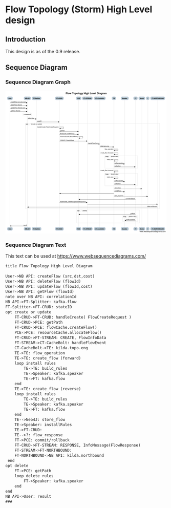 # Flow Topology (Storm) High Level design

## Introduction

This design is as of the 0.9 release.




## Sequence Diagram

### Sequence Diagram Graph

![Flow Topology](./flow-topology-high-level.png "Flow Topology (Storm)")


### Sequence Diagram Text

This text can be used at https://www.websequencediagrams.com/

```
title Flow Topology High Level Diagram

User->NB API: createFlow (src,dst,cost)
User->NB API: deleteFlow (flowId)
User->NB API: updateFlow (flowId,cost)
User->NB API: getFlow (flowId)
note over NB API: correlationId
NB API->FT-Splitter: kafka.flow
FT-Splitter->FT-CRUD: stateID
opt create or update
    FT-CRUD->FT-CRUD: handleCreate( FlowCreateRequest )
    FT-CRUD->PCE: getPath
    FT-CRUD->PCE: flowCache.createFlow()
    PCE->PCE: resourceCache.allocateFlow()
    FT-CRUD->FT-STREAM: CREATE, FlowInfoData
    FT-STREAM->CT-CacheBolt: handleFlowEvent
    CT-CacheBolt->TE: kilda.topo.eng 
    TE->TE: flow_operation
    TE->TE: create_flow (forward)
    loop install rules
        TE->TE: build_rules
        TE->Speaker: kafka.speaker
        TE->FT: kafka.flow
    end
    TE->TE: create_flow (reverse)
    loop install rules
        TE->TE: build_rules
        TE->Speaker: kafka.speaker
        TE->FT: kafka.flow
    end
    TE-->Neo4J: store_flow
    TE->Speaker: installRules
    TE->FT-CRUD: 
    TE-->?: flow_response
    FT->PCE: commit/rollback
    FT-CRUD->FT-STREAM: RESPONSE, InfoMessage(FlowResponse)
    FT-STREAM->FT-NORTHBOUND: 
    FT-NORTHBOUND->NB API: kilda.northbound
 end
opt delete
    FT->PCE: getPath
    loop delete rules
        FT->Speaker: kafka.speaker
    end
end
NB API->User: result
### 